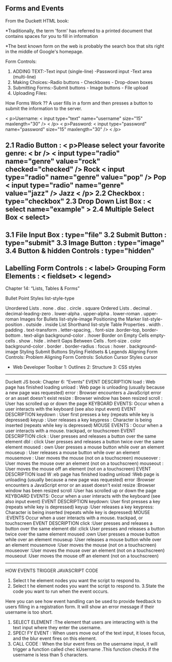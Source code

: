  Forms and Events
---
From the Duckett HTML book:

*Traditionally, the term 'form' has referred 
to a printed document that contains 
spaces for you to fill in information

*The best known form on the web is probably 
the search box that sits right in the middle of 
Google's homepage.

Form Controls: 

1. ADDING TEXT:-Text input (single-line) -Password input -Text area (multi-line)
2. Making Choices:-Radio buttons - Checkboxes - Drop-down boxes 
3. Submitting Forms:-Submit buttons - Image buttons - File upload
4. Uploading Files: 

How Forms Work ??
A user fills in a form and then presses a button 
to submit the information to the server.

< p>Username:
 < input type="text" name="username" size="15" 
 maxlength="30" />
< /p>
< p>Password:
 < input type="password" name="password" size="15" 
 maxlength="30" />
< /p>
 
2.1 Radio Button :
< p>Please select your favorite genre:
 < br />
 < input type="radio" name="genre" value="rock" 
 checked="checked" /> Rock
 < input type="radio" name="genre" value="pop" /> 
 Pop
 < input type="radio" name="genre" value="jazz" /> 
 Jazz
< /p>
2.2 Checkbox : type="checkbox" 
2.3 Drop Down List Box : < select name="example" >
2.4 Multiple Select Box < select>
--
3.1 File Input Box : type="file"
3.2 Submit Button  : type="submit" 
3.3 Image Button   : type="image"
3.4 Button & hidden Controls  : type="hidden" 
----
Labelling Form Controls : < label>
Grouping Form  Elements : < fieldset> < legend>
---------------------------------------------------------------
Chapter 14: “Lists, Tables & Forms”

Bullet Point Styles list-style-type

Unordered Lists . none . disc . circle . square 
Ordered Lists  . decimal . decimal-leading-zero . lower-alpha . upper-alpha . lower-roman . upper-roman 
Images for Bullets list-style-image 
Positioning the Marker list-style-position . outside . inside
List Shorthand list-style 
Table Properties . width . padding . text-transform . letter-spacing, . font-size .border-top, border-bottom  . text-align background-color . :hover 
Border on Empty Cells empty-cells . show . hide . inherit
Gaps Between Cells  . font-size . color background-color . border  . border-radius : focus : hover   . background-image
Styling Submit Buttons 
Styling Fieldsets & Legends
Aligning Form Controls: Problem
Aligning Form Controls: Solution
Cursor Styles cursor
* Web Developer Toolbar 
1: Outlines 
2: Structure
3: CSS styles
-----------------------------------------------------
Duckett JS book:
Chapter 6: “Events”
EVENT DESCRIPTION 
load : Web page has finished loading 
unload : Web page is unloading (usually because a new page was requested) 
error : Browser encounters a JavaScript error or an asset doesn't exist 
resize : Browser window has been resized 
scroll : User has scrolled up or down the page 
KEYBOARD EVENTS:  Occur when a user interacts with the keyboard (see also input event) 
EVENT DESCRIPTION 
keydown : User first presses a key (repeats while key is depressed) 
keyup : User releases a key 
keypress : Character is being inserted (repeats while key is depressed) 
MOUSE EVENTS : Occur when a user interacts with a mouse. trackpad, or touchscreen 
EVENT DESCRIPTION 
click : User presses and releases a button over the same element 
dbl : click User presses and releases a button twice over the same element 
moused : own User presses a mouse button while over an element 
mouseup : User releases a mouse button while over an element 
mousemove : User moves the mouse (not on a touchscreen) 
mouseover : User moves the mouse over an element (not on a touchscreen) 
mouseout  : User moves the mouse off an element (not on a touchscreen) 
EVENT DESCRIPTION 
load W :eb page has finished loading 
unload :Web page is unloading (usually because a new page was requested) 
error :Browser encounters a JavaScript error or an asset doesn't exist 
resize :Browser window has been resized 
scroll :User has scrolled up or down the page 
KEYBOARD EVENTS:  Occur when a user interacts with the keyboard (see also input event) 
EVENT DESCRIPTION 
keydown: User first presses a key (repeats while key is depressed) 
keyup :User releases a key 
keypress: Character is being inserted (repeats while key is depressed) 
MOUSE :EVENTS Occur when a user interacts with a mouse. trackpad, or touchscreen 
EVENT DESCRIPTION 
click :User presses and releases a button over the same element 
dbl :click User presses and releases a button twice over the same element 
moused :own User presses a mouse button while over an element 
mouseup :User releases a mouse button while over an element 
mousemove :User moves the mouse (not on a touchscreen) 
mouseover :User moves the mouse over an element (not on a touchscreen) 
mouseout :User moves the mouse off an element (not on a touchscreen) 

---------
HOW EVENTS TRIGGER JAVASCRIPT CODE
1. Select t he element 
nodes you want the 
script to respond to. 
2. Select t he element 
nodes you want the 
script to respond to. 
3.State the code you want 
to run when the event 
occurs.

Here you can see how event handling can be used to provide feedback to 
users filling in a registration form. It will show an error message if their 
username is too short. 
1. SELECT ELEMENT :The element that users are 
interacting with is the text input 
where they enter the username. 
2. SPEC! FY EVENT : 
When users move out of the 
text input, it loses focus, and the 
blur event fires on this element.  
3. CALL CODE : When the blur event fires 
on the username input, it 
will trigger a function called 
chec kUsername .This function 
checks if the username is less 
than 5 characters. 




